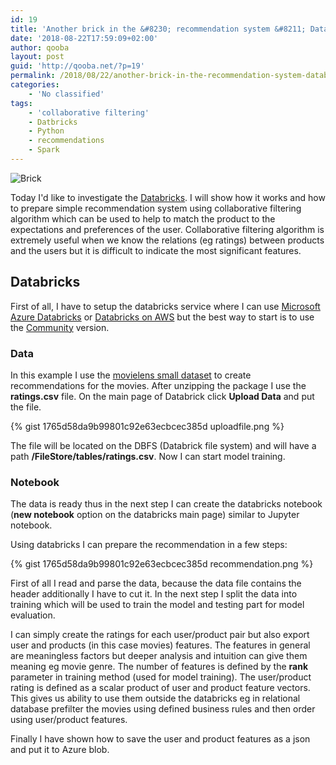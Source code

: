 ```yaml
---
id: 19
title: 'Another brick in the &#8230; recommendation system &#8211; Databricks in action'
date: '2018-08-22T17:59:09+02:00'
author: qooba
layout: post
guid: 'http://qooba.net/?p=19'
permalink: /2018/08/22/another-brick-in-the-recommendation-system-databricks-in-action/
categories:
    - 'No classified'
tags:
    - 'collaborative filtering'
    - Datbricks
    - Python
    - recommendations
    - Spark
---
```


![Brick](http://qooba.net/wp-content/uploads/2018/08/wall-450106_640.jpg)

Today I'd like to investigate the [Databricks](https://databricks.com/). I will show how it works and how to prepare simple recommendation system using collaborative filtering algorithm which can be used to help to match the product to the expectations and preferences of the user. Collaborative filtering algorithm is extremely useful when we know the relations (eg ratings) between products and the users but it is difficult to indicate the most significant features. 

## Databricks

First of all, I have to setup the databricks service where I can use [Microsoft Azure Databricks](https://databricks.com/product/azure) or [Databricks on AWS](https://databricks.com/aws) but the best way to start is to use the [Community](https://community.cloud.databricks.com) version. 

### Data

In this example I use the [movielens small dataset](http://files.grouplens.org/datasets/movielens/ml-latest-small.zip) to create recommendations for the movies. After unzipping the package I use the **ratings.csv** file.
On the main page of Databrick click **Upload Data** and put the file.

{% gist 1765d58da9b99801c92e63ecbcec385d uploadfile.png %}

The file will be located on the DBFS (Databrick file system) and will have a path **/FileStore/tables/ratings.csv**. Now I can start model training.

### Notebook

The data is ready thus in the next step I can create the databricks notebook (**new notebook** option on the databricks main page) similar to Jupyter notebook.

Using databricks I can prepare the recommendation in a few steps:

{% gist 1765d58da9b99801c92e63ecbcec385d recommendation.png %}

First of all I read and parse the data, because the data file contains the header additionally I have to cut it. In the next step I split the data into training which will be used to train the model and testing part for model evaluation. 

I can simply create the ratings for each user/product pair but also export user and products (in this case movies) features. The features in general are meaningless factors but deeper analysis and intuition can give them meaning eg movie genre. The number of features is defined by the **rank** parameter in training method (used for model training).
The user/product rating is defined as a scalar product of user and product feature vectors.
This gives us ability to use them outside the databricks eg in relational database prefilter the movies using defined business rules and then order using user/product features.

Finally I have shown how to save the user and product features as a json and put it to Azure blob.